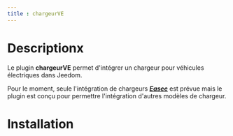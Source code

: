 ```yaml
---
title : chargeurVE
---
```

# Descriptionx

Le plugin **chargeurVE** permet d'intégrer un chargeur pour véhicules électriques dans Jeedom.

Pour le moment, seule l'intégration de chargeurs ***[Easee](http://easee.com)*** est prévue mais le plugin est conçu pour permettre l'intégration d'autres modèles de chargeur.

# Installation
